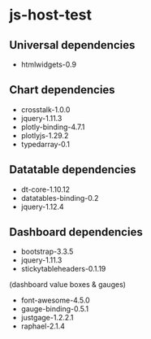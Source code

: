 # js-host-test

## Universal dependencies

+ htmlwidgets-0.9

## Chart dependencies

+ crosstalk-1.0.0
+ jquery-1.11.3
+ plotly-binding-4.7.1
+ plotlyjs-1.29.2
+ typedarray-0.1

## Datatable dependencies

+ dt-core-1.10.12
+ datatables-binding-0.2
+ jquery-1.12.4

## Dashboard dependencies

+ bootstrap-3.3.5
+ jquery-1.11.3
+ stickytableheaders-0.1.19

(dashboard value boxes & gauges)
+ font-awesome-4.5.0
+ gauge-binding-0.5.1
+ justgage-1.2.2.1
+ raphael-2.1.4

